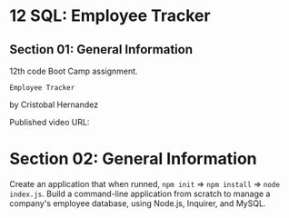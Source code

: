 # 12 SQL: Employee Tracker
## Section 01: General Information
12th code Boot Camp assignment.

`Employee Tracker`

by Cristobal Hernandez

Published video URL: 


# Section 02: General Information
Create an application that when runned, `npm init` => `npm install` => `node index.js`. 
Build a command-line application from scratch to manage a company's employee database, using Node.js, Inquirer, and MySQL.
